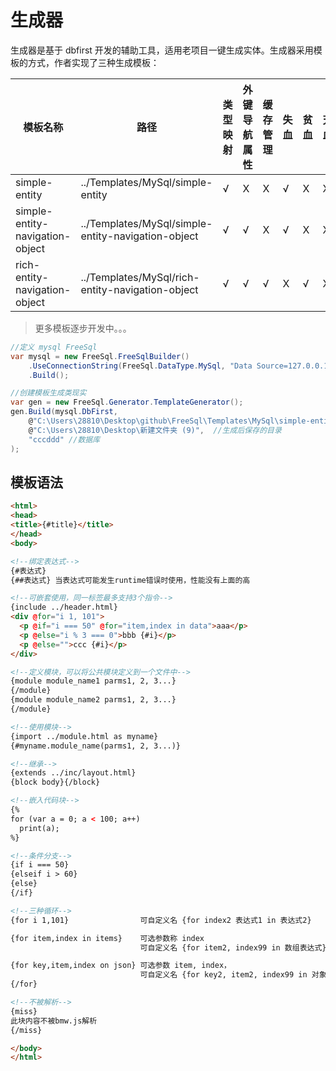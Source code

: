# 生成器

生成器是基于 dbfirst 开发的辅助工具，适用老项目一键生成实体。生成器采用模板的方式，作者实现了三种生成模板：

| 模板名称 | 路径 | 类型映射 | 外键导航属性 | 缓存管理 | 失血 | 贫血 | 充血 |
| ------------- | - | - |- | - |- | - |- |
| simple-entity | ../Templates/MySql/simple-entity | √  | X | X | √ | X | X |
| simple-entity-navigation-object | ../Templates/MySql/simple-entity-navigation-object | √  | √ | X | √ | X | X |
| rich-entity-navigation-object | ../Templates/MySql/rich-entity-navigation-object | √  | √ | √ | X | √ | X |

> 更多模板逐步开发中。。。

```csharp
//定义 mysql FreeSql
var mysql = new FreeSql.FreeSqlBuilder()
    .UseConnectionString(FreeSql.DataType.MySql, "Data Source=127.0.0.1;Port=3306;User ID=root;Password=root;Initial Catalog=cccddd;Charset=utf8;SslMode=none;Max pool size=10")
    .Build();

//创建模板生成类现实
var gen = new FreeSql.Generator.TemplateGenerator();
gen.Build(mysql.DbFirst, 
    @"C:\Users\28810\Desktop\github\FreeSql\Templates\MySql\simple-entity",  //模板目录（事先下载）
    @"C:\Users\28810\Desktop\新建文件夹 (9)",  //生成后保存的目录
    "cccddd" //数据库
);
```

## 模板语法

```html
<html>
<head>
<title>{#title}</title>
</head>
<body>

<!--绑定表达式-->
{#表达式}
{##表达式} 当表达式可能发生runtime错误时使用，性能没有上面的高

<!--可嵌套使用，同一标签最多支持3个指令-->
{include ../header.html}
<div @for="i 1, 101">
  <p @if="i === 50" @for="item,index in data">aaa</p>
  <p @else="i % 3 === 0">bbb {#i}</p>
  <p @else="">ccc {#i}</p>
</div>

<!--定义模块，可以将公共模块定义到一个文件中-->
{module module_name1 parms1, 2, 3...}
{/module}
{module module_name2 parms1, 2, 3...}
{/module}

<!--使用模块-->
{import ../module.html as myname}
{#myname.module_name(parms1, 2, 3...)}

<!--继承-->
{extends ../inc/layout.html}
{block body}{/block}

<!--嵌入代码块-->
{%
for (var a = 0; a < 100; a++)
  print(a);
%}

<!--条件分支-->
{if i === 50}
{elseif i > 60}
{else}
{/if}

<!--三种循环-->
{for i 1,101}                可自定义名 {for index2 表达式1 in 表达式2}

{for item,index in items}    可选参数称 index
                             可自定义名 {for item2, index99 in 数组表达式}

{for key,item,index on json} 可选参数 item, index，
                             可自定义名 {for key2, item2, index99 in 对象表达式}
{/for}

<!--不被解析-->
{miss}
此块内容不被bmw.js解析
{/miss}

</body>
</html>
```